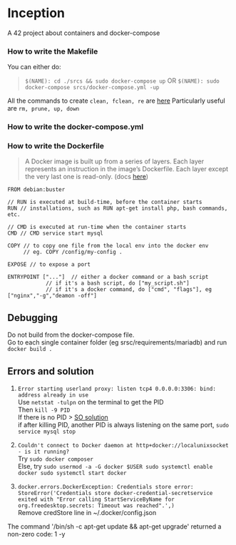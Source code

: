 # Inception
A 42 project about containers and docker-compose

### How to write the Makefile  
You can either do:
> `$(NAME): cd ./srcs && sudo docker-compose up`
OR
`$(NAME): sudo docker-compose srcs/docker-compose.yml -up`

All the commands to create `clean, fclean, re` are [here](https://docs.docker.com/engine/reference/commandline/docker/)
Particularly useful are `rm, prune, up, down`

### How to write the docker-compose.yml  
### How to write the Dockerfile  
> A Docker image is built up from a series of layers. Each layer represents an instruction in the image’s Dockerfile. Each layer except the very last one is read-only. (docs [here](
https://docs.docker.com/storage/storagedriver/#images-and-layers))

```
FROM debian:buster

// RUN is executed at build-time, before the container starts
RUN // installations, such as RUN apt-get install php, bash commands, etc.

// CMD is executed at run-time when the container starts
CMD // CMD service start mysql

COPY // to copy one file from the local env into the docker env
     // eg. COPY /config/my-config .

EXPOSE // to expose a port

ENTRYPOINT ["..."]	// either a docker command or a bash script
			// if it's a bash script, do ["my_script.sh"]
			// if it's a docker command, do ["cmd", "flags"], eg ["nginx","-g","deamon -off"]
```


## Debugging  
Do not build from the docker-compose file.  
Go to each single container folder (eg srsc/requirements/mariadb) and run `docker build .`  

## Errors and solution
1. `Error starting userland proxy: listen tcp4 0.0.0.0:3306: bind: address already in use`  
Use `netstat -tulpn` on the terminal to get the PID  
Then `kill -9 PID`  
If there is no PID > [SO solution](https://serverfault.com/questions/311009/netstat-shows-a-listening-port-with-no-pid-but-lsof-does-not)  
if after killing PID, another PID is always listening on the same port, `sudo service mysql stop`  

2. `Couldn't connect to Docker daemon at http+docker://localunixsocket - is it running?`  
Try `sudo docker composer`  
Else, try ```sudo usermod -a -G docker $USER
	sudo systemctl enable docker
	sudo systemctl start docker```

3. `docker.errors.DockerException: Credentials store error: StoreError('Credentials store docker-credential-secretservice exited with "Error calling StartServiceByName for org.freedesktop.secrets: Timeout was reached".',)`  
Remove credStore line in ~/.docker/config.json

The command '/bin/sh -c apt-get update && apt-get upgrade' returned a non-zero code: 1
-y